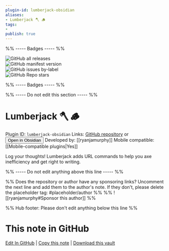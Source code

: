```yaml
---
plugin-id: lumberjack-obsidian
aliases:
- Lumberjack 🪓 🪵
tags: 
- 
publish: true
---
```


%% ----- Badges ----- %%

![GitHub all releases](https://img.shields.io/github/downloads/ryanjamurphy/lumberjack-obsidian/total?color=573E7A&logo=github&style=for-the-badge)   
![GitHub manifest version](https://img.shields.io/github/manifest-json/v/ryanjamurphy/lumberjack-obsidian?color=573E7A&logo=github&style=for-the-badge)   
![GitHub issues by-label](https://img.shields.io/github/issues/ryanjamurphy/lumberjack-obsidian/help%20wanted?color=573E7A&logo=github&style=for-the-badge)   
![GitHub Repo stars](https://img.shields.io/github/stars/ryanjamurphy/lumberjack-obsidian?color=573E7A&logo=github&style=for-the-badge)

%% ----- Badges ----- %%

%% ----- Do not edit this section ----- %%

# Lumberjack 🪓 🪵

Plugin ID: `lumberjack-obsidian`
Links: [GitHub repository](https://github.com/ryanjamurphy/lumberjack-obsidian) or [<button id=HH>Open in Obsidian</button>](obsidian://goto-plugin?id=lumberjack-obsidian)
Developed by: [[ryanjamurphy]]
Mobile compatible: [[Mobile-compatible plugins|Yes]]

Log your thoughts! Lumberjack adds URL commands to help you axe inefficiency and get right to writing.

%% ----- Do not edit anything above this line ----- %% 

%% Does the repository or author have any sponsoring links? Uncomment the next line and add them to the author's note. If they don't, please delete the placeholder tag: #placeholder/author %%
%% ![[ryanjamurphy#Sponsor this author]] %%

%% Hub footer: Please don't edit anything below this line %%

# This note in GitHub

<span class="git-footer">[Edit In GitHub](https://github.dev/obsidian-community/obsidian-hub/blob/main/02%20-%20Community%20Expansions/02.05%20All%20Community%20Expansions/Plugins/lumberjack-obsidian.md "git-hub-edit-note") | [Copy this note](https://raw.githubusercontent.com/obsidian-community/obsidian-hub/main/02%20-%20Community%20Expansions/02.05%20All%20Community%20Expansions/Plugins/lumberjack-obsidian.md "git-hub-copy-note") | [Download this vault](https://github.com/obsidian-community/obsidian-hub/archive/refs/heads/main.zip "git-hub-download-vault") </span>